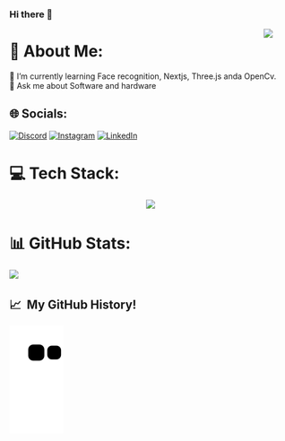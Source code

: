 ### Hi there 🤙

<img src="https://github.com/images/mona-whisper.gif" width="50px" align="right"/>

# 💫 About Me:

🌱 I’m currently learning Face recognition, Nextjs, Three.js anda OpenCv.<br>💬 Ask me about Software and hardware

## 🌐 Socials:

[![Discord](https://img.shields.io/badge/Discord-%237289DA.svg?logo=discord&logoColor=white)](https://discord.gg/Arboleda#3156) [![Instagram](https://img.shields.io/badge/Instagram-%23E4405F.svg?logo=Instagram&logoColor=white)](https://instagram.com/arboleda.sebastian) [![LinkedIn](https://img.shields.io/badge/LinkedIn-%230077B5.svg?logo=linkedin&logoColor=white)](https://linkedin.com/in/sebasti%C3%A1n-arboleda)

# 💻 Tech Stack:

<p align="center">
  <a href="https://skillicons.dev">
    <img src="https://skillicons.dev/icons?i=js,c,cpp,python,typescript,html,css,threejs,react,redux,next,nodejs,express,mongodb,postman,mysql,aws,azure,firebase,netlify,heroku,vercel,git,github,githubactions,tailwind,bootstrap,sass,styledcomponents,wordpress&theme=dark&perline=5" />
  </a>
</p>

# 📊 GitHub Stats:

![](https://github-readme-stats.vercel.app/api/top-langs/?username=Sbas0611&theme=bear&hide_border=true&include_all_commits=false&count_private=false&layout=compact)

<h2> 📈 &nbsp;My GitHub History!</h2>

![Snake animation](https://github.com/Sbas0611/Sbas0611/blob/output/github-contribution-grid-snake.svg)
